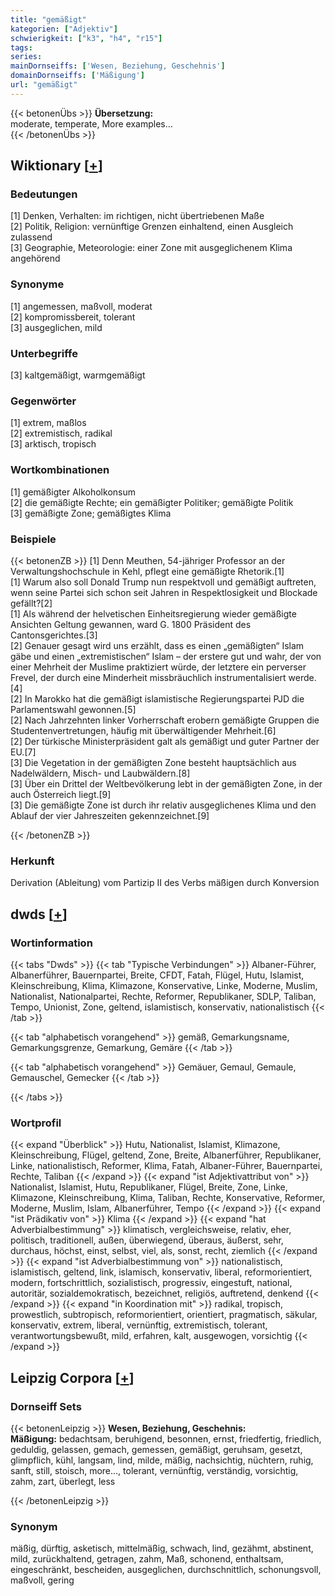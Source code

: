 ```yaml
---
title: "gemäßigt"
kategorien: ["Adjektiv"]
schwierigkeit: ["k3", "h4", "r15"]
tags:
series:
mainDornseiffs: ['Wesen, Beziehung, Geschehnis']
domainDornseiffs: ['Mäßigung']
url: "gemäßigt"
---
```


{{< betonenÜbs >}}
**Übersetzung:**  
moderate, temperate, More examples...  
{{< /betonenÜbs >}}

## Wiktionary [[+](https://de.wiktionary.org/wiki/gemäßigt)]

### Bedeutungen
[1] Denken, Verhalten: im richtigen, nicht übertriebenen Maße  
[2] Politik, Religion: vernünftige Grenzen einhaltend, einen Ausgleich zulassend  
[3] Geographie, Meteorologie: einer Zone mit ausgeglichenem Klima angehörend  

### Synonyme
[1] angemessen, maßvoll, moderat  
[2] kompromissbereit, tolerant  
[3] ausgeglichen, mild  

### Unterbegriffe
[3] kaltgemäßigt, warmgemäßigt  

### Gegenwörter
[1] extrem, maßlos  
[2] extremistisch, radikal  
[3] arktisch, tropisch  

### Wortkombinationen
[1] gemäßigter Alkoholkonsum  
[2] die gemäßigte Rechte; ein gemäßigter Politiker; gemäßigte Politik  
[3] gemäßigte Zone; gemäßigtes Klima  

### Beispiele
{{< betonenZB >}}
[1] Denn Meuthen, 54-jähriger Professor an der Verwaltungshochschule in Kehl, pflegt eine gemäßigte Rhetorik.[1]  
[1] Warum also soll Donald Trump nun respektvoll und gemäßigt auftreten, wenn seine Partei sich schon seit Jahren in Respektlosigkeit und Blockade gefällt?[2]  
[1] Als während der helvetischen Einheitsregierung wieder gemäßigte Ansichten Geltung gewannen, ward G. 1800 Präsident des Cantonsgerichtes.[3]  
[2] Genauer gesagt wird uns erzählt, dass es einen „gemäßigten“ Islam gäbe und einen „extremistischen“ Islam – der erstere gut und wahr, der von einer Mehrheit der Muslime praktiziert würde, der letztere ein perverser Frevel, der durch eine Minderheit missbräuchlich instrumentalisiert werde.[4]  
[2] In Marokko hat die gemäßigt islamistische Regierungspartei PJD die Parlamentswahl gewonnen.[5]  
[2] Nach Jahrzehnten linker Vorherrschaft erobern gemäßigte Gruppen die Studentenvertretungen, häufig mit überwältigender Mehrheit.[6]  
[2] Der türkische Ministerpräsident galt als gemäßigt und guter Partner der EU.[7]  
[3] Die Vegetation in der gemäßigten Zone besteht hauptsächlich aus Nadelwäldern, Misch- und Laubwäldern.[8]  
[3] Über ein Drittel der Weltbevölkerung lebt in der gemäßigten Zone, in der auch Österreich liegt.[9]  
[3] Die gemäßigte Zone ist durch ihr relativ ausgeglichenes Klima und den Ablauf der vier Jahreszeiten gekennzeichnet.[9]  

{{< /betonenZB >}}
### Herkunft
Derivation (Ableitung) vom Partizip II des Verbs mäßigen durch Konversion  



## dwds [[+](https://www.dwds.de/wb/gemäßigt)]

### Wortinformation
{{< tabs "Dwds" >}}
{{< tab "Typische Verbindungen" >}}
Albaner-Führer, Albanerführer, Bauernpartei, Breite, CFDT, Fatah, Flügel, Hutu, Islamist, Kleinschreibung, Klima, Klimazone, Konservative, Linke, Moderne, Muslim, Nationalist, Nationalpartei, Rechte, Reformer, Republikaner, SDLP, Taliban, Tempo, Unionist, Zone, geltend, islamistisch, konservativ, nationalistisch
{{< /tab >}}

{{< tab "alphabetisch vorangehend" >}}
gemäß, Gemarkungsname, Gemarkungsgrenze, Gemarkung, Gemäre
{{< /tab >}}

{{< tab "alphabetisch vorangehend" >}}
Gemäuer, Gemaul, Gemaule, Gemauschel, Gemecker
{{< /tab >}}

{{< /tabs >}}

### Wortprofil
{{< expand "Überblick" >}} Hutu, Nationalist, Islamist, Klimazone, Kleinschreibung, Flügel, geltend, Zone, Breite, Albanerführer, Republikaner, Linke, nationalistisch, Reformer, Klima, Fatah, Albaner-Führer, Bauernpartei, Rechte, Taliban {{< /expand >}}
{{< expand "ist Adjektivattribut von" >}} Nationalist, Islamist, Hutu, Republikaner, Flügel, Breite, Zone, Linke, Klimazone, Kleinschreibung, Klima, Taliban, Rechte, Konservative, Reformer, Moderne, Muslim, Islam, Albanerführer, Tempo {{< /expand >}}
{{< expand "ist Prädikativ von" >}} Klima {{< /expand >}}
{{< expand "hat Adverbialbestimmung" >}} klimatisch, vergleichsweise, relativ, eher, politisch, traditionell, außen, überwiegend, überaus, äußerst, sehr, durchaus, höchst, einst, selbst, viel, als, sonst, recht, ziemlich {{< /expand >}}
{{< expand "ist Adverbialbestimmung von" >}} nationalistisch, islamistisch, geltend, link, islamisch, konservativ, liberal, reformorientiert, modern, fortschrittlich, sozialistisch, progressiv, eingestuft, national, autoritär, sozialdemokratisch, bezeichnet, religiös, auftretend, denkend {{< /expand >}}
{{< expand "in Koordination mit" >}} radikal, tropisch, prowestlich, subtropisch, reformorientiert, orientiert, pragmatisch, säkular, konservativ, extrem, liberal, vernünftig, extremistisch, tolerant, verantwortungsbewußt, mild, erfahren, kalt, ausgewogen, vorsichtig {{< /expand >}}

## Leipzig Corpora [[+](https://corpora.uni-leipzig.de/en/res?word=gemäßigt&corpusId=deu_newscrawl-public_2018)]

### Dornseiff Sets
{{< betonenLeipzig >}}
**Wesen, Beziehung, Geschehnis:**  
**Mäßigung:** bedachtsam, beruhigend, besonnen, ernst, friedfertig, friedlich, geduldig, gelassen, gemach, gemessen, gemäßigt, geruhsam, gesetzt, glimpflich, kühl, langsam, lind, milde, mäßig, nachsichtig, nüchtern, ruhig, sanft, still, stoisch, more..., tolerant, vernünftig, verständig, vorsichtig, zahm, zart, überlegt, less  

{{< /betonenLeipzig >}}

### Synonym
mäßig, dürftig, asketisch, mittelmäßig, schwach, lind, gezähmt, abstinent, mild, zurückhaltend, getragen, zahm, Maß, schonend, enthaltsam, eingeschränkt, bescheiden, ausgeglichen, durchschnittlich, schonungsvoll, maßvoll, gering

